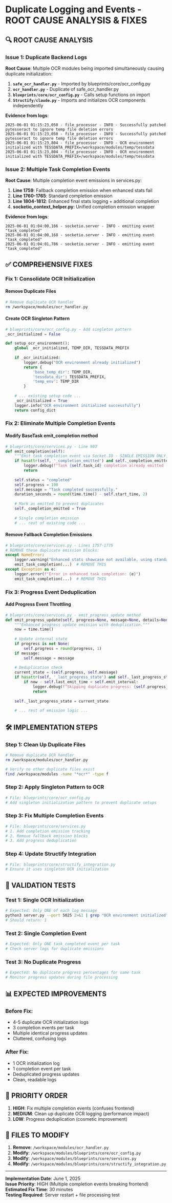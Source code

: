 # Duplicate Logging and Events - ROOT CAUSE ANALYSIS & FIXES

## 🔍 **ROOT CAUSE ANALYSIS**

### **Issue 1: Duplicate Backend Logs**
**Root Cause**: Multiple OCR modules being imported simultaneously causing duplicate initialization:

1. **`safe_ocr_handler.py`** - Imported by blueprints/core/ocr_config.py
2. **`ocr_handler.py`** - Duplicate of safe_ocr_handler.py  
3. **`blueprints/core/ocr_config.py`** - Calls setup functions on import
4. **`Structify/claude.py`** - Imports and initializes OCR components independently

**Evidence from logs**:
```
2025-06-01 01:15:23,050 - file_processor - INFO - Successfully patched pytesseract to ignore temp file deletion errors
2025-06-01 01:15:23,050 - file_processor - INFO - Successfully patched pytesseract to ignore temp file deletion errors
2025-06-01 01:15:23,804 - file_processor - INFO - OCR environment initialized with TESSDATA_PREFIX=/workspace/modules/temp/tessdata
2025-06-01 01:15:23,804 - file_processor - INFO - OCR environment initialized with TESSDATA_PREFIX=/workspace/modules/temp/tessdata
```

### **Issue 2: Multiple Task Completion Events**
**Root Cause**: Multiple completion event emissions in services.py:

1. **Line 1759**: Fallback completion emission when enhanced stats fail
2. **Line 1760-1765**: Standard completion emission 
3. **Line 1804-1812**: Enhanced final stats logging + additional completion
4. **socketio_context_helper.py**: Unified completion emission wrapper

**Evidence from logs**:
```
2025-06-01 01:04:00,166 - socketio.server - INFO - emitting event "task_completed" 
2025-06-01 01:04:00,168 - socketio.server - INFO - emitting event "task_completed" 
2025-06-01 01:04:01,786 - socketio.server - INFO - emitting event "task_completed"
```

## ✅ **COMPREHENSIVE FIXES**

### **Fix 1: Consolidate OCR Initialization**

#### Remove Duplicate Files
```bash
# Remove duplicate OCR handler
rm /workspace/modules/ocr_handler.py
```

#### Create OCR Singleton Pattern
```python
# blueprints/core/ocr_config.py - Add singleton pattern
_ocr_initialized = False

def setup_ocr_environment():
    global _ocr_initialized, TEMP_DIR, TESSDATA_PREFIX
    
    if _ocr_initialized:
        logger.debug("OCR environment already initialized")
        return {
            'base_temp_dir': TEMP_DIR,
            'tessdata_dir': TESSDATA_PREFIX,
            'temp_env': TEMP_DIR
        }
    
    # ... existing setup code ...
    _ocr_initialized = True
    logger.info("OCR environment initialized successfully")
    return config_dict
```

### **Fix 2: Eliminate Multiple Completion Events**

#### Modify BaseTask emit_completion method
```python
# blueprints/core/services.py - Line 903
def emit_completion(self):
    """Emit task completion event via Socket.IO - SINGLE EMISSION ONLY."""
    if hasattr(self, '_completion_emitted') and self._completion_emitted:
        logger.debug(f"Task {self.task_id} completion already emitted - skipping duplicate")
        return
    
    self.status = "completed"
    self.progress = 100
    self.message = "Task completed successfully."
    duration_seconds = round(time.time() - self.start_time, 2)
    
    # Mark as emitted to prevent duplicates
    self._completion_emitted = True
    
    # Single completion emission
    # ... rest of existing code ...
```

#### Remove Fallback Completion Emissions
```python
# blueprints/core/services.py - Lines 1757-1775
# REMOVE these duplicate emission blocks:
except NameError:
    logger.warning("Enhanced stats showcase not available, using standard completion")
    emit_task_completion(...)  # REMOVE THIS
except Exception as e:
    logger.error(f"Error in enhanced task completion: {e}")
    emit_task_completion(...)  # REMOVE THIS
```

### **Fix 3: Progress Event Deduplication**

#### Add Progress Event Throttling
```python
# blueprints/core/services.py - emit_progress_update method
def emit_progress_update(self, progress=None, message=None, details=None):
    """Enhanced progress update emission with deduplication."""
    now = time.time()
    
    # Update internal state
    if progress is not None:
        self.progress = round(progress, 1)
    if message:
        self.message = message
    
    # Deduplication check
    current_state = (self.progress, self.message)
    if hasattr(self, '_last_progress_state') and self._last_progress_state == current_state:
        if now - self.last_emit_time < self.emit_interval:
            logger.debug(f"Skipping duplicate progress: {self.progress}%")
            return
    
    self._last_progress_state = current_state
    
    # ... rest of emission logic ...
```

## 🛠️ **IMPLEMENTATION STEPS**

### **Step 1: Clean Up Duplicate Files**
```bash
# Remove duplicate OCR handler
rm /workspace/modules/ocr_handler.py

# Verify no other duplicate files exist
find /workspace/modules -name "*ocr*" -type f
```

### **Step 2: Apply Singleton Pattern to OCR**
```python
# File: blueprints/core/ocr_config.py
# Add singleton initialization pattern to prevent duplicate setups
```

### **Step 3: Fix Multiple Completion Events**
```python
# File: blueprints/core/services.py  
# 1. Add completion emission tracking
# 2. Remove fallback emission blocks
# 3. Add progress deduplication
```

### **Step 4: Update Structify Integration**
```python
# File: blueprints/core/structify_integration.py
# Ensure it uses singleton OCR initialization
```

## 🧪 **VALIDATION TESTS**

### **Test 1: Single OCR Initialization**
```bash
# Expected: Only ONE of each log message
python3 server.py --port 5025 2>&1 | grep "OCR environment initialized" | wc -l
# Should return: 1
```

### **Test 2: Single Completion Event**  
```bash
# Expected: Only ONE task_completed event per task
# Check server logs for duplicate emissions
```

### **Test 3: No Duplicate Progress**
```bash
# Expected: No duplicate progress percentages for same task
# Monitor progress updates during file processing
```

## 📊 **EXPECTED IMPROVEMENTS**

### **Before Fix:**
- 4-5 duplicate OCR initialization logs
- 3 completion events per task  
- Multiple identical progress updates
- Cluttered, confusing logs

### **After Fix:**
- 1 OCR initialization log
- 1 completion event per task
- Deduplicated progress updates  
- Clean, readable logs

## 🎯 **PRIORITY ORDER**

1. **HIGH**: Fix multiple completion events (confuses frontend)
2. **MEDIUM**: Clean up duplicate OCR logging (performance impact)  
3. **LOW**: Progress deduplication (cosmetic improvement)

## 📝 **FILES TO MODIFY**

1. **Remove**: `/workspace/modules/ocr_handler.py`
2. **Modify**: `/workspace/modules/blueprints/core/ocr_config.py`
3. **Modify**: `/workspace/modules/blueprints/core/services.py`
4. **Modify**: `/workspace/modules/blueprints/core/structify_integration.py`

---

**Implementation Date**: June 1, 2025  
**Issue Priority**: HIGH (Multiple completion events breaking frontend)  
**Estimated Fix Time**: 30 minutes  
**Testing Required**: Server restart + file processing test